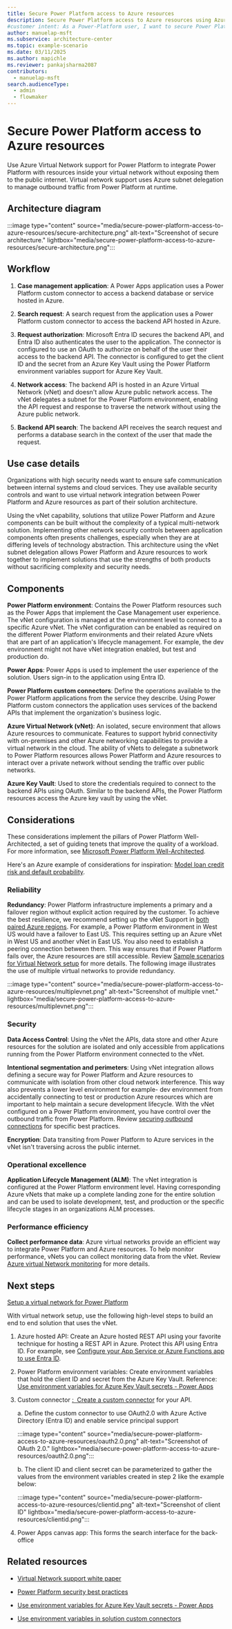 ```yaml
---
title: Secure Power Platform access to Azure resources 
description: Secure Power Platform access to Azure resources using Azure Virtual Network. Learn how to integrate Power Platform with Azure resources without exposing them to the public internet.
#customer intent: As a Power-Platform user, I want to secure Power Platform access to Azure resources so that I can ensure safe communication without exposing them to the public internet.
author: manuelap-msft
ms.subservice: architecture-center
ms.topic: example-scenario
ms.date: 03/11/2025
ms.author: mapichle
ms.reviewer: pankajsharma2087
contributors: 
  - manuelap-msft
search.audienceType: 
  - admin
  - flowmaker
---
```



# Secure Power Platform access to Azure resources 

Use Azure Virtual Network support for Power Platform to integrate Power Platform with resources inside your virtual network without exposing them to the public internet. Virtual network support uses Azure subnet delegation to manage outbound traffic from Power Platform at runtime.

## Architecture diagram

:::image type="content" source="media/secure-power-platform-access-to-azure-resources/secure-architecture.png" alt-text="Screenshot of secure architecture." lightbox="media/secure-power-platform-access-to-azure-resources/secure-architecture.png":::

## Workflow

1.  ​​**Case management application**: A Power Apps application uses a
    Power Platform custom connector to access a backend database or
    service hosted in Azure. 

2.  **Search request**: A search request from the application uses a
    Power Platform custom connector to access the backend API hosted in
    Azure.

3.  **Request authorization**: Microsoft Entra ID secures the backend API, and Entra ID also authenticates the user to the application. The connector is configured to use an OAuth to authorize
    on behalf of the user their access to the backend API. The connector
    is configured to get the client ID and the secret from an Azure Key
    Vault using the Power Platform environment variables support for
    Azure Key Vault.

4.  **Network access**: The backend API is hosted in an Azure Virtual Network (vNet) and doesn't allow Azure public network access. The vNet delegates a subnet for the Power Platform environment, enabling the API request and response to traverse the network without using the Azure public network.

5.  **Backend API search**: The backend API receives the search request
    and performs a database search in the context of the user that made
    the request.

## Use case details

Organizations with high security needs want to ensure safe communication between internal systems and cloud services. They use available security controls and want to use virtual network integration between Power Platform and Azure resources as part of their solution architecture.

Using the vNet capability, solutions that utilize Power Platform and
Azure components can be built without the complexity of a typical
multi-network solution. Implementing other network security
controls between application components often presents challenges,
especially when they are at differing levels of technology abstraction.
This architecture using the vNet subnet delegation allows Power Platform
and Azure resources to work together to implement solutions that
use the strengths of both products without sacrificing complexity
and security needs.​ 

## Components

 **Power Platform environment**: Contains the Power Platform resources
 such as the Power Apps that implement the Case Management user
 experience. The vNet configuration is managed at the environment level
 to connect to a specific Azure vNet. The vNet configuration can be
 enabled as required on the different Power Platform environments and
 their related Azure vNets that are part of an application's lifecycle
 management. For example, the dev environment might not have vNet
 integration enabled, but test and production do.

 **Power Apps**: Power Apps is used to implement the user experience
 of the solution. Users sign-in to the application using Entra ID.

 **Power Platform custom connectors**: Define the operations available
 to the Power Platform applications from the service they describe.
 Using Power Platform custom connectors the application uses services
 of the backend APIs that implement the organization's business logic.

 **Azure Virtual Network (vNet)**: An isolated, secure environment
 that allows Azure resources to communicate. Features to support hybrid
 connectivity with on-premises and other Azure
 networking capabilities to provide a virtual network in the cloud. The
 ability of vNets to delegate a subnetwork to Power Platform resources
 allows Power Platform and Azure resources to interact over a private
 network without sending the traffic over public networks.

 **Azure Key Vault**: Used to store the credentials required to
 connect to the backend APIs using OAuth. Similar to the backend APIs, the Power Platform resources
 access the Azure key vault by  using
 the vNet.

## Considerations

These considerations implement the pillars of Power Platform
Well-Architected, a set of guiding tenets that
improve the quality of a workload. For more information, see [Microsoft
Power Platform Well-Architected](https://aka.ms/powa).

Here's an Azure example of considerations for inspiration: [Model loan credit risk and default
probability](/azure/architecture/example-scenario/ai/loan-credit-risk-analyzer-default-modeling#considerations).

### Reliability

**​Redundancy**: Power Platform infrastructure implements a primary and
a failover region without explicit action required by the
customer. To achieve the best resilience, we recommend setting up the vNet Support in [both paired Azure regions](/power-platform/admin/business-continuity-disaster-recovery).
For example, a Power Platform environment in West US would have a
failover to East US. This requires setting up an Azure vNet in West US and another vNet in East US. You also need to establish a peering connection between them. This way ensures that if Power Platform fails over, the Azure resources are still accessible. Review [Sample scenarios for Virtual Network setup](/power-platform/admin/virtual-network-support-whitepaper#sample-scenarios-for-virtual-network-set-up-and-configuration)
for more details. The following image illustrates the use of multiple
virtual networks to provide redundancy.


:::image type="content" source="media/secure-power-platform-access-to-azure-resources/multiplevnet.png" alt-text="Screenshot of multiple vnet." lightbox="media/secure-power-platform-access-to-azure-resources/multiplevnet.png":::


### Security

​​**Data Access Control**: Using the vNet the APIs, data store and other
Azure resources for the solution are isolated and only accessible from
applications running from the Power Platform environment connected to
the vNet.

**Intentional segmentation and perimeters**: Using vNet integration
allows defining a secure way for Power Platform and Azure resources to
communicate with isolation from other cloud network interference. This way
also prevents a lower level environment for example- dev environment from
accidentally connecting to test or production Azure resources which are
important to help maintain a secure development lifecycle. With the
vNet configured on a Power Platform environment, you have control over
the outbound traffic from Power Platform. Review [securing outbound connections](/power-platform/admin/virtual-network-support-whitepaper#best-practices-for-securing-outbound-connections-from-power-platform-services)
for specific best practices.

**​Encryption**: Data transiting from Power Platform to Azure
services in the vNet isn't traversing across the public internet.

### Operational excellence

​​**Application Lifecycle Management (ALM)**: The vNet integration is
configured at the Power Platform environment level. Having corresponding
Azure vNets that make up a complete landing zone for the entire solution
and can be used to isolate development, test, and production or the
specific lifecycle stages in an organizations ALM processes.​ 

### Performance efficiency

**Collect performance data**: Azure virtual networks provide an
efficient way to integrate Power Platform and Azure resources. To help
monitor performance, vNets you can collect monitoring data from the vNet.
Review [Azure virtual Network monitoring](/azure/virtual-network/monitor-virtual-network-reference)
for more details.

## Next steps

[Setup a virtual network for Power Platform](/power-platform/admin/vnet-support-setup-configure)

With virtual network setup, use the following high-level
steps to build an end to end solution that uses the vNet.

1.  Azure hosted API: Create an Azure hosted REST API using your
    favorite technique for hosting a REST API in Azure. Protect this API
    using Entra ID. For example, see [Configure your App Service or Azure Functions app to use Entra ID](/azure/app-service/configure-authentication-provider-aad?tabs=workforce-configuration).

2.  Power Platform environment variables: Create environment variables
    that hold the client ID and secret from the Azure Key Vault.
    Reference: [Use environment variables for Azure Key Vault secrets - Power Apps](/power-apps/maker/data-platform/environmentvariables-azure-key-vault-secrets) 

3.  Custom connector [:  Create a custom connector](/connectors/custom-connectors/learn-with-a-tutorial) for your API.

    a. Define the custom connector to use OAuth2.0 with Azure Active
        Directory (Entra ID) and enable service principal support 

    :::image type="content" source="media/secure-power-platform-access-to-azure-resources/oauth2.0.png" alt-text="Screenshot of OAuth 2.0." lightbox="media/secure-power-platform-access-to-azure-resources/oauth2.0.png":::


    b. The client ID and client secret can be parameterized to gather the values from the environment variables created in step 2 like the example below: 
    
    :::image type="content" source="media/secure-power-platform-access-to-azure-resources/clientid.png" alt-text="Screenshot of client ID" lightbox="media/secure-power-platform-access-to-azure-resources/clientid.png":::



4.  Power Apps canvas app: This forms the search interface for the
    back-office

## Related resources

- [Virtual Network support white paper](/power-platform/admin/virtual-network-support-whitepaper)

- [Power Platform security best practices](/power-platform/well-architected/security)​ 

- [Use environment variables for Azure Key Vault secrets - Power Apps](/power-apps/maker/data-platform/environmentvariables-azure-key-vault-secrets)

- [Use environment variables in solution custom connectors](/connectors/custom-connectors/environment-variables)
